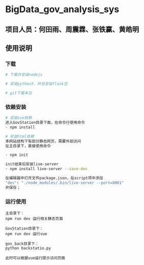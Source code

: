 # BigData_gov_analysis_sys

## 项目人员：何田雨、周震霖、张铁赢、黄皓明

## 使用说明

### 下载
``` bash
# 下载并安装nodejs

# 安装python3，并且安装flask包

# git下载本包

```
### 依赖安装
``` bash
# 安装vue依赖
进入GovStation目录下面，在命令行使用命令
· npm install

# 安装html依赖
本网站结构下有部分静态网页，需要外部访问
在主目录下，直接使用命令

· npm init

init结束后安装live-server
· npm install live-server --save-dev

在编辑器中打开文件package.json，在script项中添加
"dev": "./node_modules/.bin/live-server --port=8001"
并保存；
```
### 运行使用
```
主目录下：
npm run dev 运行相关静态页面

GovStation目录下：
npm run dev 运行vue

gov_back目录下：
python backstatio.py

此时可以根据vue运行提示访问页面
